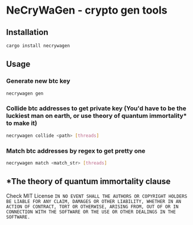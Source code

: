 # NeCryWaGen - crypto gen tools

## Installation

```bash
cargo install necrywagen
```

## Usage

### Generate new btc key

```bash
necrywagen gen
```

### Collide btc addresses to get private key (You'd have to be the luckiest man on earth, or use theory of quantum immortality\* to make it)

```bash
necrywagen collide <path> [threads]

```

### Match btc addresses by regex to get pretty one

```bash
necrywagen match <match_str> [threads]
```

## \*The theory of quantum immortality clause

Check MIT License
`IN NO EVENT SHALL THE AUTHORS OR COPYRIGHT HOLDERS BE LIABLE FOR ANY CLAIM, DAMAGES OR OTHER LIABILITY, WHETHER IN AN ACTION OF CONTRACT, TORT OR OTHERWISE, ARISING FROM, OUT OF OR IN CONNECTION WITH THE SOFTWARE OR THE USE OR OTHER DEALINGS IN THE SOFTWARE.`
